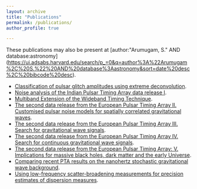 ```yaml
---
layout: archive
title: "Publications"
permalink: /publications/
author_profile: true

---
```


These publications may also be present at [author:"Arumugam, S." AND database:astronomy] (https://ui.adsabs.harvard.edu/search/p_=0&q=author%3A%22Arumugam%2C%20S.%22%20AND%20database%3Aastronomy&sort=date%20desc%2C%20bibcode%20desc).
* [Classification of pulsar glitch amplitudes using extreme deconvolution](https://www.sciencedirect.com/science/article/abs/pii/S2214404822000799?via%3Dihub). 
* [Noise analysis of the Indian Pulsar Timing Array data release I](https://journals.aps.org/prd/abstract/10.1103/PhysRevD.108.023008). 
* [Multiband Extension of the Wideband Timing Technique](https://academic.oup.com/mnras/article/527/1/213/7310865). 
* [The second data release from the European Pulsar Timing Array II. Customised pulsar noise models
for spatially correlated gravitational waves](https://www.aanda.org/articles/aa/full_html/2023/10/aa46842-23/aa46842-23.html).
* [The second data release from the European Pulsar Timing Array III. Search for gravitational wave
signals](https://www.aanda.org/articles/aa/abs/2023/10/aa46844-23/aa46844-23.html).
*  [The second data release from the European Pulsar Timing Array IV. Search for continuous gravitational
wave signals](https://arxiv.org/abs/2306.16226). 
* [The second data release from the European Pulsar Timing Array: V. Implications for massive black holes,
dark matter and the early Universe](https://arxiv.org/abs/2306.162271).
* [Comparing recent PTA results on the nanohertz stochastic gravitational wave background](https://arxiv.org/abs/2309.00693).
* [Using low-frequency scatter-broadening measurements for precision estimates of dispersion measures](https://arxiv.org/abs/2309.16765).

